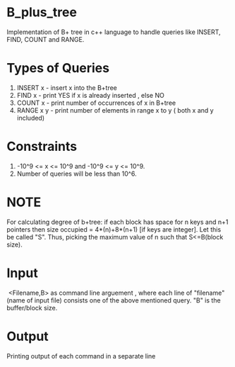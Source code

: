 # B_plus_tree
Implementation of B+ tree in c++ language to handle queries like INSERT, FIND, COUNT and RANGE.

# Types of Queries
1. INSERT x - insert x into the B+tree
2. FIND x - print YES if x is already inserted , else NO
3. COUNT x - print number of occurrences of x in B+tree
4. RANGE x y - print number of elements in range x to y ( both x and y included)

# Constraints
1. -10^9 <= x <= 10^9 and -10^9 <= y <= 10^9.
2. Number of queries will be less than 10^6.

# NOTE
For calculating degree of b+tree:
if each block has space for n keys and n+1 pointers then size occupied = 4*(n)+8*(n+1) [if keys are integer]. Let this be called "S". Thus, picking the maximum value of n such that S<=B(block size).

# Input
​ <Filename,B> as command line arguement , where each line of "filename" (name of input file) consists one of the above mentioned query. "B" is the buffer/block size.

# Output
Printing output of each command in a separate line

